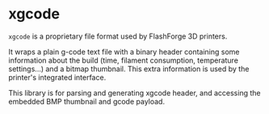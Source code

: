 # xgcode

`xgcode` is a proprietary file format used by FlashForge 3D printers.

It wraps a plain g-code text file with a binary header containing some information
about the build (time, filament consumption, temperature settings...) and a bitmap
thumbnail. This extra information is used by the printer's integrated interface.

This library is for parsing and generating xgcode header, and accessing the embedded
BMP thumbnail and gcode payload.